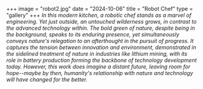+++
image = "robot2.jpg"
date = "2024-10-06"
title = "Robot Chef"
type = "gallery" 
+++
*In this modern kitchen, a robotic chef stands as a marvel of engineering. Yet just outside, an untouched wilderness grows, in contrast to the advanced technology within. The bold green of nature, despite being in the background, speaks to its enduring presence, yet simultaneously conveys nature's relegation to an afterthought in the pursuit of progress. It captures the tension between innovation and environment, demonstrated in the sidelined treatment of nature in industries like lithium mining, with its role in battery production forming the backbone of technology development today. However, this work does imagine a distant future, leaving room for hope--maybe by then, humanity's relationship with nature and technology will have changed for the better.*
